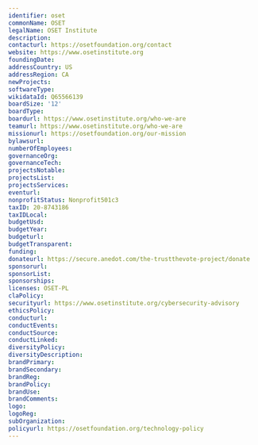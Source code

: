 ```yaml
---
identifier: oset
commonName: OSET
legalName: OSET Institute
description:
contacturl: https://osetfoundation.org/contact
website: https://www.osetinstitute.org
foundingDate:
addressCountry: US
addressRegion: CA
newProjects:
softwareType:
wikidataId: Q65566139
boardSize: '12'
boardType:
boardurl: https://www.osetinstitute.org/who-we-are
teamurl: https://www.osetinstitute.org/who-we-are
missionurl: https://osetfoundation.org/our-mission
bylawsurl:
numberOfEmployees:
governanceOrg:
governanceTech:
projectsNotable:
projectsList:
projectsServices:
eventurl:
nonprofitStatus: Nonprofit501c3
taxID: 20-8743186
taxIDLocal:
budgetUsd:
budgetYear:
budgeturl:
budgetTransparent:
funding:
donateurl: https://secure.anedot.com/the-trustthevote-project/donate
sponsorurl:
sponsorList:
sponsorships:
licenses: OSET-PL
claPolicy:
securityurl: https://www.osetinstitute.org/cybersecurity-advisory
ethicsPolicy:
conducturl:
conductEvents:
conductSource:
conductLinked:
diversityPolicy:
diversityDescription:
brandPrimary:
brandSecondary:
brandReg:
brandPolicy:
brandUse:
brandComments:
logo:
logoReg:
subOrganization:
policyurl: https://osetfoundation.org/technology-policy
---
```


